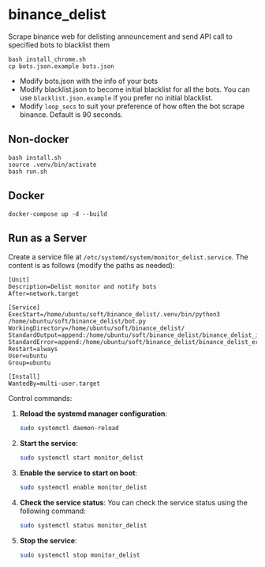 # binance_delist

Scrape binance web for delisting announcement and send API call to specified bots to blacklist them

``` 
bash install_chrome.sh
cp bots.json.example bots.json
```

* Modify bots.json with the info of your bots
* Modify blacklist.json to become initial blacklist for all the bots. You can use `blacklist.json.example` if you prefer no initial blacklist.
* Modify `loop_secs` to suit your preference of how often the bot scrape binance. Default is 90 seconds.

## Non-docker
```
bash install.sh
source .venv/bin/activate
bash run.sh
```


## Docker
```
docker-compose up -d --build
```


## Run as a Server

Create a service file at `/etc/systemd/system/monitor_delist.service`. The content is as follows (modify the paths as needed):

```
[Unit]
Description=Delist monitor and notify bots
After=network.target

[Service]
ExecStart=/home/ubuntu/soft/binance_delist/.venv/bin/python3 /home/ubuntu/soft/binance_delist/bot.py
WorkingDirectory=/home/ubuntu/soft/binance_delist/
StandardOutput=append:/home/ubuntu/soft/binance_delist/binance_delist_info.log
StandardError=append:/home/ubuntu/soft/binance_delist/binance_delist_error.log
Restart=always
User=ubuntu
Group=ubuntu

[Install]
WantedBy=multi-user.target
```

Control commands:

1. **Reload the systemd manager configuration**:
    ```bash
    sudo systemctl daemon-reload
    ```

2. **Start the service**:
    ```bash
    sudo systemctl start monitor_delist
    ```

3. **Enable the service to start on boot**:
    ```bash
    sudo systemctl enable monitor_delist
    ```

4. **Check the service status**:
    You can check the service status using the following command:
    ```bash
    sudo systemctl status monitor_delist
    ```

5. **Stop the service**:
    ```bash
    sudo systemctl stop monitor_delist
    ```